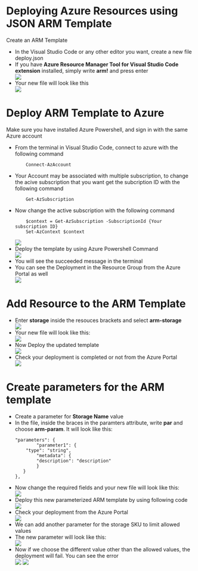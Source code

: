 # Deploying Azure Resources using JSON ARM Template

Create an ARM Template


<ul>
	
<li>In the Visual Studio Code or any other editor you want, create a new file deploy.json</li>
	
	
<li>If you have <b>Azure Resource Manager Tool for Visual Studio Code extension</b> installed, simply write <b>arm!</b> and press enter</li>
	
<img src="Images/arm-snippet.png">
	

<li> Your new file will look like this</li>	
<img src="Images/ARM.png">

</ul>



# Deploy ARM Template to Azure

Make sure you have installed Azure Powershell, and sign in with the same Azure account
<ul>
<li>From the terminal in Visual Studio Code, connect to azure with the following command</li>
	
		Connect-AzAccount
	
<li>Your Account may be associated with multiple subscription, to change the acive subscription that you want get the subcription ID with the following command</li>
		
		Get-AzSubscription
	

	
<li>Now change the active subscription with the following command</li>
	
		$context = Get-AzSubscription -SubscriptionId {Your subscription ID}
		Set-AzContext $context
	
<img src="Images/SubscriptionID.png">

<li>Deploy the template by using Azure Powershell Command</li>
	
<img src="Images/BlankDeployment.png">
	
<li>You will see the succeeded message in the terminal</li>
	
<li>You can see the Deployment in the Resource Group from the Azure Portal as well</li>
	
<img src="Images/Deployment.png">
</ul>

# Add Resource to the ARM Template

<ul>

<li>Enter <b>storage</b> inside the resouces brackets and select <b>arm-storage</b></li>
	
<img src="Images/arm-storage.png">
	
<li>Your new file will look like this:</li>
	
<img src="Images/storage_account.png">
	
<li>Now Deploy the updated template</li>
	
<img src="Images/deploy_storage_account.png">
	
<li>Check your deployment is completed or not from the Azure Portal</li>
	
<img src="Images/Storage_account_from_resource_group.png">

</ul>

# Create parameters for the ARM template

<ul>
	
<li>Create a parameter for <b>Storage Name</b> value</li>
	
<li>In the file, inside the braces in the paramters attribute, write <b>par</b> and choose <b>arm-param</b>. It will look like this:</li>
	
	"parameters": {
    		"parameter1": {
   		"type": "string",
    		"metadata": {
       	 	"description": "description"
    		}
  	   }
	},

	
<li>Now change the required fields and your new file will look like this:</li>
	
<img src="Images/NameParameter.png">
	
<li>Deploy this new parameterized ARM template by using following code</li>
	
<img src="Images/NameParameterTerminal.png">
	
<li>Check your deployment from the Azure Portal</li>
	
<img src="Images/NameParameterPortal.png">

<li>We can add another parameter for the storage SKU to limit allowed values</li>
	
<li>The new parameter will look like this:</li>
	
<img src="Images/StorageSKU.png">
	
<li>Now if we choose the different value other than the allowed values, the deployment will fail. You can see the error</li>
	
<img src="Images/StorageSKUTerminal.png">
	
<img src="Images/StorageSKUFailed.png">
